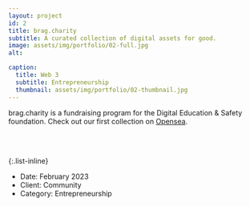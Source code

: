 ```yaml
---
layout: project
id: 2
title: brag.charity
subtitle: A curated collection of digital assets for good.
image: assets/img/portfolio/02-full.jpg
alt: 

caption:
  title: Web 3
  subtitle: Entrepreneurship
  thumbnail: assets/img/portfolio/02-thumbnail.jpg
---
```

brag.charity is a fundraising program for the Digital Education & Safety foundation. Check out our first collection on <a href="https://opensea.io/digitaledsafety">Opensea</a>.


<nft-card
contractAddress="0x495f947276749ce646f68ac8c248420045cb7b5e"
tokenId="77085256408163406308004197185999916350236004123346139875108147950390832267265">
</nft-card>
<script src="https://unpkg.com/embeddable-nfts/dist/nft-card.min.js"></script><br /><br />


{:.list-inline}
- Date: February 2023
- Client: Community
- Category: Entrepreneurship



